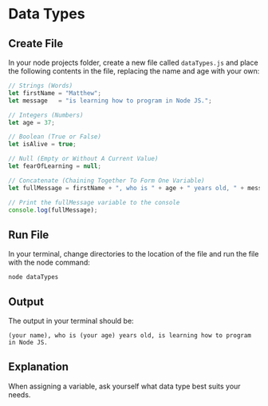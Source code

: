 # Data Types

## Create File
In your node projects folder, create a new file called ```dataTypes.js``` and place the following contents in the file, replacing the name and age with your own:  
  
```JavaScript
// Strings (Words)
let firstName = "Matthew";
let message   = "is learning how to program in Node JS.";

// Integers (Numbers)
let age = 37;

// Boolean (True or False)
let isAlive = true;

// Null (Empty or Without A Current Value)
let fearOfLearning = null;

// Concatenate (Chaining Together To Form One Variable)
let fullMessage = firstName + ", who is " + age + " years old, " + message;

// Print the fullMessage variable to the console
console.log(fullMessage);
```

## Run File
In your terminal, change directories to the location of the file and run the file with the node command:  
  
```
node dataTypes
```

## Output
The output in your terminal should be:
```
(your name), who is (your age) years old, is learning how to program in Node JS.
```

## Explanation
When assigning a variable, ask yourself what data type best suits your needs.